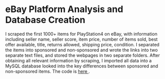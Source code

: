 # eBay Platform Analysis and Database Creation 
I scraped the first 1000+ items for PlayStation4 on eBay, with information including seller name, seller score, item price, number of items sold, best offer available, title, returns allowed, shipping price, condition. I separated the items into sponsored and non-sponsored and wrote the links into two separate text files, and stored the webpages in two separate folders. After obtaining all relevant information by scraping, I imported all data into a MySQL database looked into the key differences between sponsored and non-sponsored items.
The code is <a href="https://github.com/suteli/ebay_items_scraping_and_database_creation/blob/master/ebay_items_scraping_and_databasing.ipynb"> here </a>.
